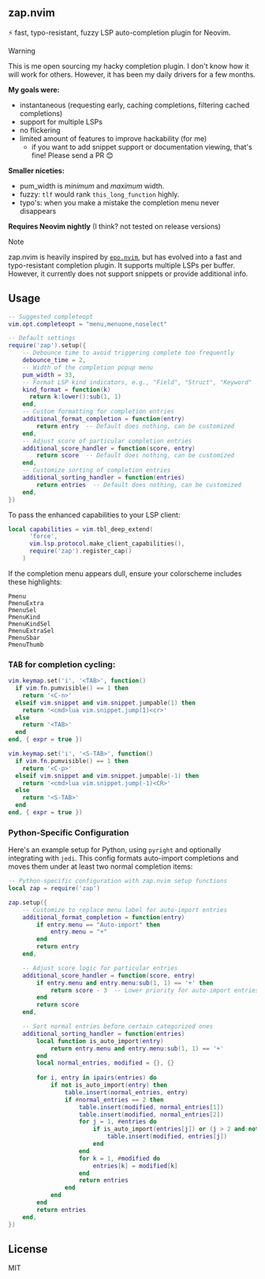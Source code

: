 ## zap.nvim

:zap: fast, typo-resistant, fuzzy LSP auto-completion plugin for Neovim.

> [!WARNING]  
> This is me open sourcing my hacky completion plugin. I don't know how it will work for others. However, it has been my daily drivers for a few months.

**My goals were:**

- instantaneous (requesting early, caching completions, filtering cached completions)
- support for multiple LSPs
- no flickering
- limited amount of features to improve hackability (for me)
  - if you want to add snippet support or documentation viewing, that's fine! Please send a PR 😊
 
**Smaller niceties:**

- pum_width  is *minimum* and *maximum* width.
- fuzzy: `tlf` would rank `this_long_function` highly.
- typo's: when you make a mistake the completion menu never disappears

**Requires Neovim nightly** (I think? not tested on release versions)


> [!NOTE]  
> zap.nvim is heavily inspired by [`epo.nvim`](https://github.com/nvimdev/epo.nvim), but has evolved into a fast and typo-resistant completion plugin. It supports multiple LSPs per buffer. However, it currently does not support snippets or provide additional info.

## Usage

```lua
-- Suggested completeopt
vim.opt.completeopt = "menu,menuone,noselect"

-- Default settings
require('zap').setup({
    -- Debounce time to avoid triggering complete too frequently
    debounce_time = 2,
    -- Width of the completion popup menu
    pum_width = 33,
    -- Format LSP kind indicators, e.g., "Field", "Struct", "Keyword"
    kind_format = function(k)
      return k:lower():sub(1, 1)
    end,
    -- Custom formatting for completion entries
    additional_format_completion = function(entry)
        return entry  -- Default does nothing, can be customized
    end,
    -- Adjust score of particular completion entries
    additional_score_handler = function(score, entry)
        return score  -- Default does nothing, can be customized
    end,
    -- Customize sorting of completion entries
    additional_sorting_handler = function(entries)
        return entries  -- Default does nothing, can be customized
    end,
})

```

To pass the enhanced capabilities to your LSP client:

```lua
local capabilities = vim.tbl_deep_extend(
      'force',
      vim.lsp.protocol.make_client_capabilities(),
      require('zap').register_cap()
    )
```

If the completion menu appears dull, ensure your colorscheme includes these highlights:

```
Pmenu
PmenuExtra
PmenuSel
PmenuKind
PmenuKindSel
PmenuExtraSel
PmenuSbar
PmenuThumb
```

### <kbd>TAB</kbd> for completion cycling:

```lua
vim.keymap.set('i', '<TAB>', function()
  if vim.fn.pumvisible() == 1 then
    return '<C-n>'
  elseif vim.snippet and vim.snippet.jumpable(1) then
    return '<cmd>lua vim.snippet.jump(1)<cr>'
  else
    return '<TAB>'
  end
end, { expr = true })

vim.keymap.set('i', '<S-TAB>', function()
  if vim.fn.pumvisible() == 1 then
    return '<C-p>'
  elseif vim.snippet and vim.snippet.jumpable(-1) then
    return '<cmd>lua vim.snippet.jump(-1)<CR>'
  else
    return '<S-TAB>'
  end
end, { expr = true })

```


### Python-Specific Configuration

Here's an example setup for Python, using `pyright` and optionally integrating with `jedi`. This config formats auto-import completions and moves them under at least two normal completion items:

```lua
-- Python-specific configuration with zap.nvim setup functions
local zap = require('zap')

zap.setup({
    -- Customize to replace menu label for auto-import entries
    additional_format_completion = function(entry)
        if entry.menu == "Auto-import" then
            entry.menu = "+"
        end
        return entry
    end,

    -- Adjust score logic for particular entries
    additional_score_handler = function(score, entry)
        if entry.menu and entry.menu:sub(1, 1) == '+' then
            return score - 3  -- Lower priority for auto-import entries
        end
        return score
    end,

    -- Sort normal entries before certain categorized ones
    additional_sorting_handler = function(entries)
        local function is_auto_import(entry)
            return entry.menu and entry.menu:sub(1, 1) == '+'
        end
        local normal_entries, modified = {}, {}
        
        for i, entry in ipairs(entries) do
            if not is_auto_import(entry) then
                table.insert(normal_entries, entry)
                if #normal_entries == 2 then
                    table.insert(modified, normal_entries[1])
                    table.insert(modified, normal_entries[2])
                    for j = 1, #entries do
                        if is_auto_import(entries[j]) or (j > 2 and not vim.tbl_contains(normal_entries, entries[j])) then
                            table.insert(modified, entries[j])
                        end
                    end
                    for k = 1, #modified do
                        entries[k] = modified[k]
                    end
                    return entries
                end
            end
        end
        return entries
    end,
})
```


## License

MIT
